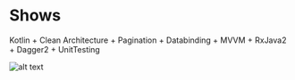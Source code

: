 # Shows

Kotlin + Clean Architecture + Pagination + Databinding + MVVM + RxJava2 + Dagger2 + UnitTesting

![alt text](https://image.ibb.co/i9XpTy/Screen_Shot_2018_05_15_at_17_43_00.png)
